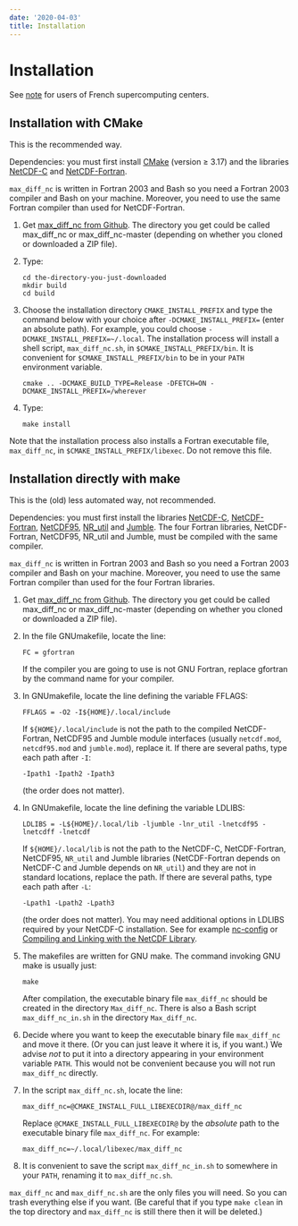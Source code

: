 ```yaml
---
date: '2020-04-03'
title: Installation
---
```


Installation
===

See [note](French_centers.md) for users of French supercomputing
centers.

Installation with CMake
---

This is the recommended way.

Dependencies: you must first install [CMake](https://cmake.org/download)
(version ≥ 3.17) and the libraries
[NetCDF-C](https://www.unidata.ucar.edu/downloads/netcdf/index.jsp) and
[NetCDF-Fortran](https://www.unidata.ucar.edu/downloads/netcdf/index.jsp).

`max_diff_nc` is written in Fortran 2003 and Bash so you need a Fortran
2003 compiler and Bash on your machine. Moreover, you need to use the
same Fortran compiler than used for NetCDF-Fortran.

1.  Get [max\_diff\_nc from
    Github](https://github.com/lguez/Max_diff_nc). The directory you
    get could be called max\_diff\_nc or max\_diff\_nc-master
    (depending on whether you cloned or downloaded a ZIP file).

2.  Type:

        cd the-directory-you-just-downloaded
        mkdir build
        cd build

3.  Choose the installation directory `CMAKE_INSTALL_PREFIX` and type
    the command below with your choice after `-DCMAKE_INSTALL_PREFIX=`
    (enter an absolute path). For example, you could choose
    `-DCMAKE_INSTALL_PREFIX=~/.local`. The installation process will
    install a shell script, `max_diff_nc.sh`, in
    `$CMAKE_INSTALL_PREFIX/bin`. It is convenient for
    `$CMAKE_INSTALL_PREFIX/bin` to be in your `PATH` environment
    variable.

        cmake .. -DCMAKE_BUILD_TYPE=Release -DFETCH=ON -DCMAKE_INSTALL_PREFIX=/wherever

4.  Type:

        make install

Note that the installation process also installs a Fortran executable
file, `max_diff_nc`, in `$CMAKE_INSTALL_PREFIX/libexec`. Do not remove
this file.

Installation directly with make
---

This is the (old) less automated way, not recommended.

Dependencies: you must first install the libraries
[NetCDF-C](https://www.unidata.ucar.edu/downloads/netcdf/index.jsp),
[NetCDF-Fortran](https://www.unidata.ucar.edu/downloads/netcdf/index.jsp),
[NetCDF95](https://www.lmd.jussieu.fr/~lguez/NetCDF95_site/index.html),
[NR\_util](https://www.lmd.jussieu.fr/~lguez/NR_util_site/index.html)
and [Jumble](https://www.lmd.jussieu.fr/~lguez/Jumble_site/index.html).
The four Fortran libraries, NetCDF-Fortran, NetCDF95, NR\_util and
Jumble, must be compiled with the same compiler.

`max_diff_nc` is written in Fortran 2003 and Bash so you need a Fortran
2003 compiler and Bash on your machine. Moreover, you need to use the
same Fortran compiler than used for the four Fortran libraries.

1.  Get [max\_diff\_nc from
    Github](https://github.com/lguez/Max_diff_nc). The directory you get
    could be called max\_diff\_nc or max\_diff\_nc-master (depending on
    whether you cloned or downloaded a ZIP file).
2.  In the file GNUmakefile, locate the line:

        FC = gfortran

    If the compiler you are going to use is not GNU Fortran, replace
    gfortran by the command name for your compiler.

3.  In GNUmakefile, locate the line defining the variable FFLAGS:

        FFLAGS = -O2 -I${HOME}/.local/include

    If `${HOME}/.local/include` is not the path to the compiled
    NetCDF-Fortran, NetCDF95 and Jumble module interfaces (usually
    `netcdf.mod`, `netcdf95.mod` and `jumble.mod`), replace it. If
    there are several paths, type each path after `-I`:

        -Ipath1 -Ipath2 -Ipath3

    (the order does not matter).

4.  In GNUmakefile, locate the line defining the variable LDLIBS:

        LDLIBS = -L${HOME}/.local/lib -ljumble -lnr_util -lnetcdf95 -lnetcdff -lnetcdf

    If `${HOME}/.local/lib` is not the path to the NetCDF-C,
    NetCDF-Fortran, NetCDF95, `NR_util` and Jumble libraries
    (NetCDF-Fortran depends on NetCDF-C and Jumble depends on
    `NR_util`) and they are not in standard locations, replace the
    path. If there are several paths, type each path after `-L`:

        -Lpath1 -Lpath2 -Lpath3

    (the order does not matter). You may need additional options in
    LDLIBS required by your NetCDF-C installation. See for example
    [nc-config](https://www.unidata.ucar.edu/software/netcdf/workshops/most-recent/utilities/Nc-config.html)
    or [Compiling and Linking with the NetCDF
    Library](https://www.unidata.ucar.edu/software/netcdf/fortran/docs/f90-use-of-the-netcdf-library.html#f90-compiling-and-linking-with-the-netcdf-library).

5.  The makefiles are written for GNU make. The command invoking GNU
    make is usually just:

        make
            

    After compilation, the executable binary file `max_diff_nc` should
    be created in the directory `Max_diff_nc`. There is also a Bash
    script `max_diff_nc_in.sh` in the directory `Max_diff_nc`.

6.  Decide where you want to keep the executable binary file
    `max_diff_nc` and move it there. (Or you can just leave it where it
    is, if you want.) We advise *not* to put it into a directory
    appearing in your environment variable `PATH`. This would not be
    convenient because you will not run `max_diff_nc` directly.
7.  In the script `max_diff_nc.sh`, locate the line:

		max_diff_nc=@CMAKE_INSTALL_FULL_LIBEXECDIR@/max_diff_nc

    Replace `@CMAKE_INSTALL_FULL_LIBEXECDIR@` by the *absolute* path
    to the executable binary file `max_diff_nc`. For example:

        max_diff_nc=~/.local/libexec/max_diff_nc
            

8.  It is convenient to save the script `max_diff_nc_in.sh` to somewhere
    in your `PATH`, renaming it to `max_diff_nc.sh`.

`max_diff_nc` and `max_diff_nc.sh` are the only files you will need. So
you can trash everything else if you want. (Be careful that if you type
`make clean` in the top directory and `max_diff_nc` is still there then
it will be deleted.)
